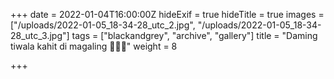 +++
date = 2022-01-04T16:00:00Z
hideExif = true
hideTitle = true
images = ["/uploads/2022-01-05_18-34-28_utc_2.jpg", "/uploads/2022-01-05_18-34-28_utc_3.jpg"]
tags = ["blackandgrey", "archive", "gallery"]
title = "Daming tiwala kahit di magaling 🙏😂😭"
weight = 8

+++
